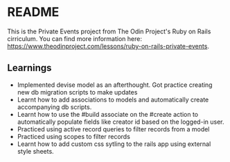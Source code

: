 # README
This is the Private Events project from The Odin Project's Ruby on Rails cirriculum. You can find more information here: https://www.theodinproject.com/lessons/ruby-on-rails-private-events.

## Learnings
- Implemented devise model as an afterthought. Got practice creating new db migration scripts to make updates
- Learnt how to add associations to models and automatically create accompanying db scripts.
- Learnt how to use the #build associate on the #create action to automatically populate fields like creator id based on the logged-in user.
- Practiced using active record queries to filter records from a model
- Practiced using scopes to filter records
- Learnt how to add custom css sytling to the rails app using external style sheets.
